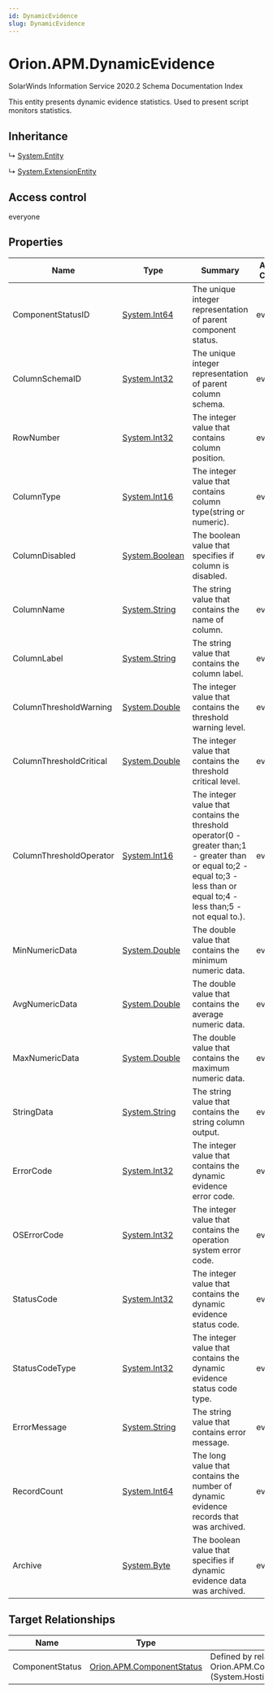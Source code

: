 ```yaml
---
id: DynamicEvidence
slug: DynamicEvidence
---
```


# Orion.APM.DynamicEvidence

SolarWinds Information Service 2020.2 Schema Documentation Index

This entity presents dynamic evidence statistics. Used to present script monitors statistics.

## Inheritance

↳ [System.Entity](./../System/Entity)

↳ [System.ExtensionEntity](./../System/ExtensionEntity)

## Access control

everyone

## Properties

| Name | Type | Summary | Access Control |
| ------ | ------ | ------ | ------ |
| ComponentStatusID | [System.Int64](https://docs.microsoft.com/en-us/dotnet/api/system.int64) | The unique integer representation of parent component status. | everyone |
| ColumnSchemaID | [System.Int32](https://docs.microsoft.com/en-us/dotnet/api/system.int32) | The unique integer representation of parent column schema. | everyone |
| RowNumber | [System.Int32](https://docs.microsoft.com/en-us/dotnet/api/system.int32) | The integer value that contains column position. | everyone |
| ColumnType | [System.Int16](https://docs.microsoft.com/en-us/dotnet/api/system.int16) | The integer value that contains column type(string or numeric). | everyone |
| ColumnDisabled | [System.Boolean](https://docs.microsoft.com/en-us/dotnet/api/system.boolean) | The boolean value that specifies if column is disabled. | everyone |
| ColumnName | [System.String](https://docs.microsoft.com/en-us/dotnet/api/system.string) | The string value that contains the name of column. | everyone |
| ColumnLabel | [System.String](https://docs.microsoft.com/en-us/dotnet/api/system.string) | The string value that contains the column label. | everyone |
| ColumnThresholdWarning | [System.Double](https://docs.microsoft.com/en-us/dotnet/api/system.double) | The integer value that contains the threshold warning level. | everyone |
| ColumnThresholdCritical | [System.Double](https://docs.microsoft.com/en-us/dotnet/api/system.double) | The integer value that contains the threshold critical level. | everyone |
| ColumnThresholdOperator | [System.Int16](https://docs.microsoft.com/en-us/dotnet/api/system.int16) | The integer value that contains the threshold operator(0 -greater than;1 - greater than or equal to;2 - equal to;3 - less than or equal to;4 - less than;5 - not equal to.). | everyone |
| MinNumericData | [System.Double](https://docs.microsoft.com/en-us/dotnet/api/system.double) | The double value that contains the minimum numeric data. | everyone |
| AvgNumericData | [System.Double](https://docs.microsoft.com/en-us/dotnet/api/system.double) | The double value that contains the average numeric data. | everyone |
| MaxNumericData | [System.Double](https://docs.microsoft.com/en-us/dotnet/api/system.double) | The double value that contains the maximum numeric data. | everyone |
| StringData | [System.String](https://docs.microsoft.com/en-us/dotnet/api/system.string) | The string value that contains the string column output. | everyone |
| ErrorCode | [System.Int32](https://docs.microsoft.com/en-us/dotnet/api/system.int32) | The integer value that contains the dynamic evidence error code. | everyone |
| OSErrorCode | [System.Int32](https://docs.microsoft.com/en-us/dotnet/api/system.int32) | The integer value that contains the operation system error code. | everyone |
| StatusCode | [System.Int32](https://docs.microsoft.com/en-us/dotnet/api/system.int32) | The integer value that contains the dynamic evidence status code. | everyone |
| StatusCodeType | [System.Int32](https://docs.microsoft.com/en-us/dotnet/api/system.int32) | The integer value that contains the dynamic evidence status code type. | everyone |
| ErrorMessage | [System.String](https://docs.microsoft.com/en-us/dotnet/api/system.string) | The string value that contains error message. | everyone |
| RecordCount | [System.Int64](https://docs.microsoft.com/en-us/dotnet/api/system.int64) | The long value that contains the number of dynamic evidence records that was archived. | everyone |
| Archive | [System.Byte](https://docs.microsoft.com/en-us/dotnet/api/system.byte) | The boolean value that specifies if dynamic evidence data was archived. | everyone |

## Target Relationships

| Name | Type | Notes |
| ------ | ------ | ------ |
| ComponentStatus | [Orion.APM.ComponentStatus](./../Orion.APM/ComponentStatus) | Defined by relationship Orion.APM.ComponentStatusHostsDynamicEvidence (System.Hosting) |

